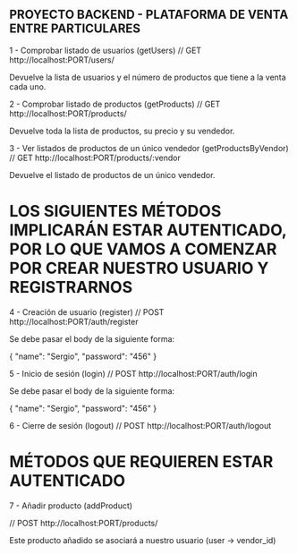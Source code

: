 ## PROYECTO BACKEND - PLATAFORMA DE VENTA ENTRE PARTICULARES

1 - Comprobar listado de usuarios (getUsers)
// GET http://localhost:PORT/users/

Devuelve la lista de usuarios y el número de productos que tiene a la venta cada uno.


2 - Comprobar listado de productos (getProducts)
// GET http://localhost:PORT/products/

Devuelve toda la lista de productos, su precio y su vendedor.

3 - Ver listados de productos de un único vendedor (getProductsByVendor)
// GET http://localhost:PORT/products/:vendor

Devuelve el listado de productos de un único vendedor.

# LOS SIGUIENTES MÉTODOS IMPLICARÁN ESTAR AUTENTICADO, POR LO QUE VAMOS A COMENZAR POR CREAR NUESTRO USUARIO Y REGISTRARNOS

4 - Creación de usuario (register)
// POST http://localhost:PORT/auth/register

Se debe pasar el body de la siguiente forma:

{
    "name": "Sergio",
    "password": "456"
}


5 - Inicio de sesión (login)
// POST http://localhost:PORT/auth/login

Se debe pasar el body de la siguiente forma:

{
    "name": "Sergio",
    "password": "456"
}


6 - Cierre de sesión (logout)
// POST http://localhost:PORT/auth/logout


# MÉTODOS QUE REQUIEREN ESTAR AUTENTICADO

7 - Añadir producto (addProduct)

// POST http://localhost:PORT/products/

Este producto añadido se asociará a nuestro usuario (user -> vendor_id)



